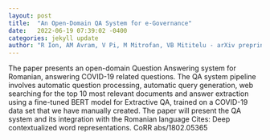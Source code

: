 ```yaml
---
layout: post
title:  "An Open-Domain QA System for e-Governance"
date:   2022-06-19 07:39:02 -0400
categories: jekyll update
author: "R Ion, AM Avram, V Pi, M Mitrofan, VB Mititelu - arXiv preprint arXiv , 2022"
---
```

The paper presents an open-domain Question Answering system for Romanian, answering COVID-19 related questions. The QA system pipeline involves automatic question processing, automatic query generation, web searching for the top 10 most relevant documents and answer extraction using a fine-tuned BERT model for Extractive QA, trained on a COVID-19 data set that we have manually created. The paper will present the QA system and its integration with the Romanian language 
Cites: Deep contextualized word representations. CoRR abs/1802.05365